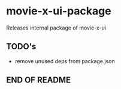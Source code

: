 # movie-x-ui-package

Releases internal package of movie-x-ui

## TODO's

- remove unused deps from package.json

## END OF README
